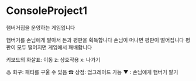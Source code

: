 # ConsoleProject1
 햄버거집을 운영하는 게임입니다

 햄버거를 손님에게 팔아서 돈과 평판을 획득합니다
 손님이 떠나면 평판이 떨어집니다
 평판이 모두 떨어지면 게임에서 패배합니다

 키보드의 화살표: 이동
 z: 상호작용
 x: 나가기

 ♨ 화구: 패티를 구울 수 있음
 ☎ 상점: 업그레이드 가능
 ▼ : 손님에게 햄버거 팔기
